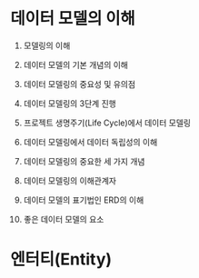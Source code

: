 # 데이터 모델의 이해

1. 모델링의 이해

2. 데이터 모델의 기본 개념의 이해

3. 데이터 모델링의 중요성 및 유의점

4. 데이터 모델링의 3단계 진행

5. 프로젝트 생명주기(Life Cycle)에서 데이터 모델링

6. 데이터 모델링에서 데이터 독립성의 이해

7. 데이터 모델링의 중요한 세 가지 개념

8. 데이터 모델링의 이해관계자

9. 데이터 모델의 표기법인 ERD의 이해

10. 좋은 데이터 모델의 요소

# 엔터티(Entity)
